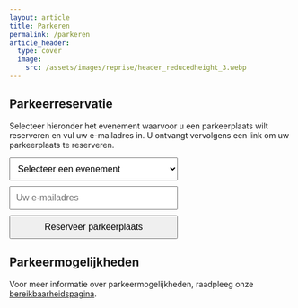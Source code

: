 ```yaml
---
layout: article
title: Parkeren
permalink: /parkeren
article_header:
  type: cover
  image:
    src: /assets/images/reprise/header_reducedheight_3.webp
---
```


## Parkeerreservatie

Selecteer hieronder het evenement waarvoor u een parkeerplaats wilt reserveren en vul uw e-mailadres in. U ontvangt vervolgens een link om uw parkeerplaats te reserveren.

<div id="parking-form">
  <select id="event-select">
    <option value="">Selecteer een evenement</option>
  </select>
  <input type="email" id="email-input" placeholder="Uw e-mailadres">
  <button id="submit-button">Reserveer parkeerplaats</button>
</div>

<div id="result-message"></div>

<script>
document.addEventListener('DOMContentLoaded', function() {
  const eventSelect = document.getElementById('event-select');
  const emailInput = document.getElementById('email-input');
  const submitButton = document.getElementById('submit-button');
  const resultMessage = document.getElementById('result-message');

  // Fetch events from the API
  fetch('https://1hjn40kz97.execute-api.eu-north-1.amazonaws.com/amano/events-cached')
    .then(response => response.json())
    .then(data => {
      data.forEach(event => {
        const option = document.createElement('option');
        option.value = event.id;
        option.textContent = event.name;
        eventSelect.appendChild(option);
      });
    })
    .catch(error => {
      console.error('Error fetching events:', error);
      resultMessage.textContent = 'Er is een fout opgetreden bij het ophalen van de evenementen. Probeer het later opnieuw.';
    });

  // Handle form submission
  submitButton.addEventListener('click', function() {
    const eventId = eventSelect.value;
    const email = emailInput.value;

    if (!eventId || !email) {
      resultMessage.textContent = 'Selecteer een evenement en vul uw e-mailadres in.';
      return;
    }

    fetch('https://1hjn40kz97.execute-api.eu-north-1.amazonaws.com/amano/send-invite', {
      method: 'POST',
      mode: 'cors',
      headers: {
        'Content-Type': 'application/json',
      },
      body: JSON.stringify({ event_id: eventId, email: email }),
    })
      .then(response => response.json())
      .then(data => {
        if (data.success) {
          resultMessage.textContent = 'Uw aanvraag is succesvol verzonden. U ontvangt binnenkort een e-mail met de reservatielink.';
        } else {
          resultMessage.textContent = 'Er is een fout opgetreden bij het verzenden van uw aanvraag. Probeer het later opnieuw.';
        }
      })
      .catch(error => {
        console.error('Error sending invite:', error);
        resultMessage.textContent = 'Er is een fout opgetreden bij het verzenden van uw aanvraag. Probeer het later opnieuw.';
      });
  });
});
</script>

<style>
#parking-form {
  display: flex;
  flex-direction: column;
  gap: 10px;
  max-width: 300px;
  margin-bottom: 20px;
}

#parking-form select,
#parking-form input,
#parking-form button {
  padding: 10px;
  font-size: 16px;
}

#result-message {
  margin-top: 20px;
  font-weight: bold;
}
</style>

## Parkeermogelijkheden

Voor meer informatie over parkeermogelijkheden, raadpleeg onze [bereikbaarheidspagina](/bereikbaarheid).
